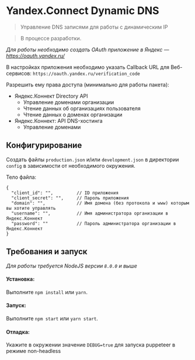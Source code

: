# Yandex.Connect Dynamic DNS
> Управление DNS записями для работы с динамическим IP

> В процессе разработки.

_Для работы необходимо создать OAuth приложение в Яндекс — https://oauth.yandex.ru/_

В настройках приложения необходимо указать Callback URL для Веб-сервисов:
`https://oauth.yandex.ru/verification_code`

Разрешить ему права доступа (минимально для работы пакета):
* Яндекс.Коннект Directory API
  * Управление доменами организации
  * Чтение данных об организациях пользователя
  * Чтение данных о доменах организации
* Яндекс.Коннект: API DNS-хостинга
  * Управление доменами

## Конфигурирование
Создать файлы `production.json` и/или `development.json` в директории `config` в зависимости от необходимого окружения.

Тело файла:
```
{
  "client_id": "",         // ID приложения
  "client_secret": "",     // Пароль приложения
  "domain": "",            // Имя домена (без протокола и www) которым вы хотите управлять
  "username": "",          // Имя администратора организации в Яндекс.Коннект
  "password": ""           // Пароль администратора организации в Яндекс.Коннект
}
```

## Требования и запуск
*Для работы требуется NodeJS версии `8.0.0` и выше*

#### Установка:
Выполните `npm install` или `yarn`.

#### Запуск:
Выполните `npm start` или `yarn start`.

#### Отладка:
Укажите в окружении значение `DEBUG=true` для запуска puppeteer в режиме non-headless 
